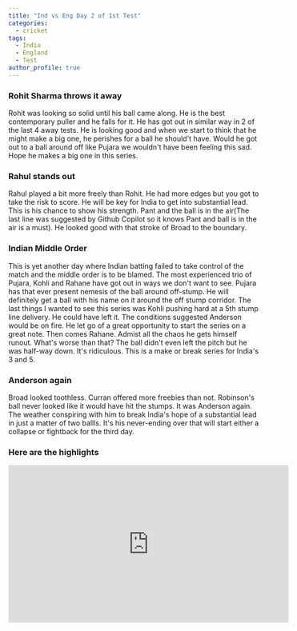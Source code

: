 ```yaml
---
title: "Ind vs Eng Day 2 of 1st Test"
categories:
  - cricket
tags:
  - India
  - England
  - Test
author_profile: true
---
```


### Rohit Sharma throws it away
Rohit was looking so solid until his ball came along. He is the best contemporary puller and he falls for it. He has got out in similar way in 2 of the last 4 away tests. He is looking good and when we start to think that he might make a big one, he perishes for a ball he should't have. Would he got out to a ball around off like Pujara we wouldn't have been feeling this sad. Hope he makes a big one in this series.

### Rahul stands out
Rahul played a bit more freely than Rohit. He had more edges but you got to take the risk to score. He will be key for India to get into substantial lead. This is his chance to show his strength. Pant and the ball is in the air(The last line was suggested by Github Copilot so it knows Pant and ball is in the air is a must). He looked good with that stroke of Broad to the boundary.

### Indian Middle Order
This is yet another day where Indian batting failed to take control of the match and the middle order is to be blamed. The most experienced trio of Pujara, Kohli and Rahane have got out in ways we don't want to see. Pujara has that ever present nemesis of the ball around off-stump. He will definitely get a ball with his name on it around the off stump corridor. The last things I wanted to see this series was Kohli pushing hard at a 5th stump line delivery. He could have left it. The conditions suggested Anderson would be on fire. He let go of a great opportunity to start the series on a great note. Then comes Rahane. Admist all the chaos he gets himself runout. What's worse than that? The ball didn't even left the pitch but he was half-way down. It's ridiculous. This is a make or break series for India's 3 and 5. 

### Anderson again
Broad looked toothless. Curran offered more freebies than not. Robinson's ball never looked like it would have hit the stumps. It was Anderson again. The weather conspiring with him to break India's hope of a substantial lead in just a matter of two ballls. It's his never-ending over that will start either a collapse or fightback for the third day. 

### Here are the highlights
<iframe width="560" height="315" src="https://www.youtube-nocookie.com/embed/k55EKbosISA" title="YouTube video player" frameborder="0" allow="accelerometer; autoplay; clipboard-write; encrypted-media; gyroscope; picture-in-picture" allowfullscreen></iframe>